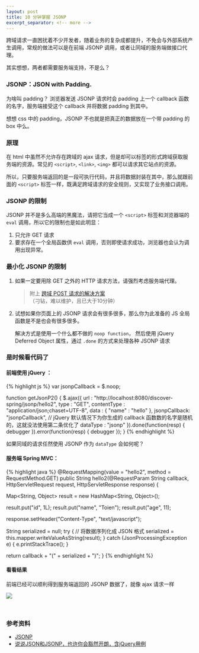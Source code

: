 ```yaml
---
layout: post
title: 10 分钟掌握 JSONP
excerpt_separator: <!-- more -->
---
```



跨域请求一直困扰着不少开发者，随着业务的复杂成都提升，不免会与外部系统产生调用，常规的做法可以是在前端 JSONP 调用，或者让同域的服务端做接口代理。

其实想想，两者都需要服务端支持，不是么？

<!-- more -->
### JSONP：JSON with Padding.

为啥叫 padding？ 浏览器发送 JSONP 请求时会 padding 上一个 callback 函数的名字，服务端接受这个 callback 并将数据 padding 到其中。

想想 css 中的 padding，JSONP 不也就是把真正的数据放在一个带 padding 的 box 中么。

### 原理

在 html 中虽然不允许存在跨域的 ajax 请求，但是却可以标签的形式跨域获取服务端的资源。常见的 `<script>`, `<link>`, `<img>` 都可以请求其它站点的资源。

所以，只要服务端返回的是一段可执行代码，并且将数据封装在其中，那么就跟前面的 `<script>` 标签一样，既满足跨域请求的安全规则，又实现了业务接口调用。

### JSONP 的限制

JSONP 并不是多么高端的黑魔法，请把它当成一个 `<script>` 标签和浏览器端的 `eval` 调用，所以它的限制也是如此明显：

1. 只允许 GET 请求
2. 要求存在一个全局函数供 `eval` 调用，否则即使请求成功，浏览器也会认为调用出现异常。

### 最小化 JSONP 的限制

1. 如果一定要用除 GET 之外的 HTTP 请求方法，请强烈考虑服务端代理。

    > 附上 [跨域 POST 请求的解决方案](http://ajaxian.com/archives/how-to-make-xmlhttprequest-calls-to-another-server-in-your-domain)（刁钻，难以维护，且已大于10分钟）

2. 试想如果你页面上的 JSONP 请求会有很多很多，那么你为此准备的 JS 全局函数是不是也会有很多很多。
    
    解决方式是使用一个什么都不做的 `noop function`， 然后使用 jQuery Deferred Object 属性，通过 `.done` 的方式来处理各种 JSONP 请求

### 是时候看代码了

#### 前端使用 jQuery ： 

{% highlight js %}
var jsonpCallback = $.noop;
  
function getJsonP2() {
  $.ajax({
    url : "http://localhost:8080/discover-spring/jsonp/hello2",
    type : "GET",
    contentType : "application/json;chaset=UTF-8",
    data : {
      "name" : "hello"
    },
    jsonpCallback: "jsonpCallback", 
    // jQuery 默认情况下为你生成的 callback 函数数的名字是随机的，这就没法使用第二条优化了
    dataType : "jsonp"
  }).done(function(resp) {
    debugger
  }).error(function(resp) {
    debugger
  });
}
{% endhighlight %}

如果同域的请求任然使用 JSONP 作为 `dataType` 会如何呢？

#### 服务端 Spring MVC：

{% highlight java %}
@RequestMapping(value = "hello2", method = RequestMethod.GET)
public String hello2(@RequestParam String callback, 
    HttpServletRequest request, HttpServletResponse response) {

  Map<String, Object> result = new HashMap<String, Object>();

  result.put("id", 1L);
  result.put("name", "Toien");
  result.put("age", 11);

  response.setHeader("Content-Type", "text/javascript");

  String serialized = null;
  try {
    // 将数据序列化成 JSON 格式
    serialized = this.mapper.writeValueAsString(result); 
  } catch (JsonProcessingException e) {
    e.printStackTrace();
  }
  
  return callback + "(" + serialized + ")";
}
{% endhighlight %}

#### 看看结果

前端已经可以顺利得到服务端返回的 JSONP 数据了，就像 ajax 请求一样

![](http://img0.ph.126.net/p9yz0DVMj9c98ltgNhX_eA==/6598112103741552831.png)

<br>

### 参考资料

* [JSONP](https://zh.wikipedia.org/wiki/JSONP)
* [说说JSON和JSONP，也许你会豁然开朗，含jQuery用例](http://www.cnblogs.com/dowinning/archive/2012/04/19/json-jsonp-jquery.html)